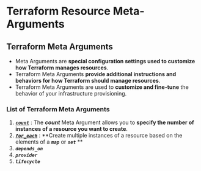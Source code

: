 # Terraform Resource Meta-Arguments

## Terraform Meta Arguments

- Meta Arguments are **special configuration settings used to customize how Terraform manages resources**.
- Terraform Meta Arguments **provide additional instructions and behaviors for how Terraform should manage resources**. 
- Terraform Meta Arguments are used to **customize and fine-tune** the behavior of your infrastructure provisioning.

### List of Terraform Meta Arguments

1. [***`count`***](./08-01-count/) : The ***count*** Meta Argument allows you to **specify the number of instances of a resource you want to create**.
2. [***`for_each`***](./08-02-for_each/) : **Create multiple instances of a resource based on the elements of a ***`map`*** or ***`set`*** **
3. ***`depends_on`***
4. ***`provider`***
5. ***`lifecycle`***  
<!-- -->

